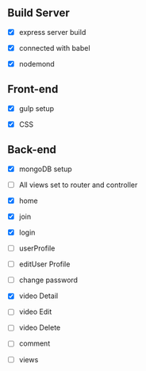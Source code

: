 ## Build Server

- [x] express server build

- [x] connected with babel

- [x] nodemond

## Front-end

- [x] gulp setup

- [x] CSS

## Back-end

- [x] mongoDB setup

- [ ] All views set to router and controller

- [x] home

- [x] join

- [x] login

- [ ] userProfile

- [ ] editUser Profile

- [ ] change password

- [x] video Detail

- [ ] video Edit

- [ ] video Delete

- [ ] comment

- [ ] views
